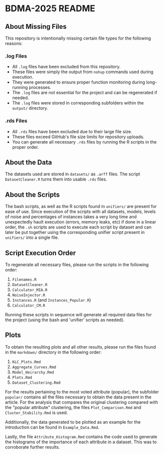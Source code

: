 # BDMA-2025 README

## About Missing Files

This repository is intentionally missing certain file types for the following reasons:

### .log Files

- All `.log` files have been excluded from this repository.
- These files were simply the output from `nohup` commands used during execution.
- They were generated to ensure proper function monitoring during long-running processes.
- The `.log` files are not essential for the project and can be regenerated if needed.
- The `.log` files were stored in corresponding subfolders within the `output/` directory.

### .rds Files

- All `.rds` files have been excluded due to their large file size.
- These files exceed GitHub's file size limits for repository uploads.
- You can generate all necessary `.rds` files by running the R scripts in the proper order.

## About the Data

The datasets used are stored in `datasets/` as `.arff` files. The script `DatasetCleaner.R` turns them into usable `.rds` files.

## About the Scripts

The bash scripts, as well as the R scripts found in `unifiers/` are present for ease of use. Since execution of the scripts with all datasets, models,
levels of noise and percentages of instances takes a very long time and unexpectedly hault execution (errors, memory leaks, etc) if done in a linear order,
the `.sh` scripts are used to execute each script by dataset and can later be put together using the corresponding unifier script present in `unifiers/` into a single file.

## Script Execution Order

To regenerate all necessary files, please run the scripts in the following order:

1.  `Filenames.R`
2.  `DatasetCleaner.R`
3.  `Calculator_MIA.R`
4.  `NoiseInjector.R`
5.  `Instances.R` (and `Instances_Popular.R`)
6.  `Calculator_CM.R`

Running these scripts in sequence will generate all required data files for the project (using the bash and 'unifier' scripts as needed).

## Plots

To obtain the resulting plots and all other results, please run the files found in the `markdown/` directory in the following order:

1.  `KLC_Plots.Rmd`
2.  `Aggregate_Curves.Rmd`
3.  `Model_Heirarchy.Rmd`
4.  `Plots.Rmd`
5.  `Dataset_Clustering.Rmd`

For the results pertaining to the most voted attribute (popular), the subfolder `popular/` contains all the files necessary to obtain the data present in the article. For the analysis that compares the original clustering compared with the "popular attribute" clustering, the files `Plot_Comparison.Rmd` and `Cluster_Stability.Rmd` is used.

Additionally, the data generated to be plotted as an example for the introduction can be found in `Example_Data.Rmd`.

Lastly, the file `Attribute_Histogram.Rmd` contains the code used to generate the histograms of the importance of each attribute in a dataset. This was to corroborate further results.

